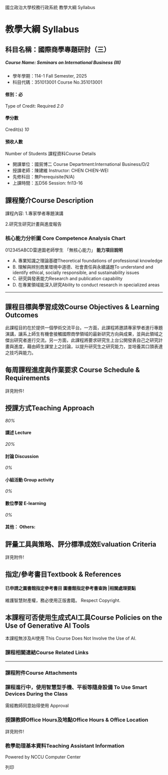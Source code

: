 國立政治大學校務行政系統 教學大綱 Syllabus
# 教學大綱 Syllabus
##  科目名稱：國際商學專題研討（三） 
#####  Course Name: Seminars on International Business (III)
  * 學年學期：114-1 Fall Semester, 2025 
  * 科目代碼：351013001 Course No.351013001


#### 修別：必
Type of Credit: Required 
_2.0_
#### 學分數
Credit(s)
_10_
#### 預收人數
Number of Students
課程資料Course Details
  * 開課單位：國貿博二 Course Department:International Business/D/2 
  * 授課老師：陳建維 Instructor: CHEN CHIEN-WEI 
  * 先修科目：無Prerequisite(N/A)
  * 上課時間：五D56 Session: fri13-16


##  課程簡介Course Description
課程內容:
1.專家學者專題演講
  
2.研究生研究計畫與進度報告
###  核心能力分析圖 Core Competence Analysis Chart
012345ABCD雷達圖老師學生
「無核心能力」 
**能力項目說明**
  * A. 專業知識之理論基礎Theoretical foundations of professional knowledge
  * B. 理解與辨別商業環境中道德、社會責任與永續議題To understand and identify ethical, socially responsible, and sustainability issues
  * C. 研究與發表能力Research and publication capability
  * D. 在專業領域能深入研究Ability to conduct research in specialized areas


* * *
##  課程目標與學習成效Course Objectives & Learning Outcomes 
此課程目的在於提供一個學術交流平台。一方面，此課程將邀請專家學者進行專題演講，讓系上師生有機會接觸國際商學領域的最新研究方向與成果，並與此領域之傑出研究者進行交流。另一方面，此課程將要求研究生上台公開發表自己之研究計畫與進度，藉由師生課堂上之討論，以提升研究生之研究能力，並培養其口頭表達之技巧與能力。
##  每周課程進度與作業要求 Course Schedule & Requirements
詳見附件!
##  授課方式Teaching Approach
_80%_
####  講述 Lecture
_20%_
####  討論 Discussion
_0%_
####  小組活動 Group activity
_0%_
####  數位學習 E-learning
_0%_
####  其他： Others:
##  評量工具與策略、評分標準成效Evaluation Criteria
詳見附件!
##  指定/參考書目Textbook & References
####  已申請之圖書館指定參考書目  圖書館指定參考書查詢 |相關處理要點
維護智慧財產權，務必使用正版書籍。 Respect Copyright.
##  本課程可否使用生成式AI工具Course Policies on the Use of Generative AI Tools
本課程無涉及AI使用 This Course Does Not Involve the Use of AI.
###  課程相關連結Course Related Links
* * *
###  課程附件Course Attachments
###  課程進行中，使用智慧型手機、平板等隨身設備 To Use Smart Devices During the Class
需經教師同意始得使用  Approval
###  授課教師Office Hours及地點Office Hours & Office Location
詳見附件!
###  教學助理基本資料Teaching Assistant Information
Powered by NCCU Computer Center
  
列印
